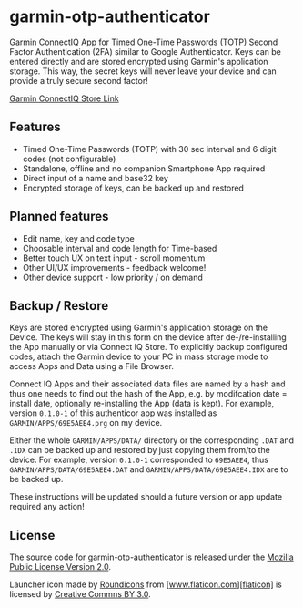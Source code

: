 # garmin-otp-authenticator

Garmin ConnectIQ App for Timed One-Time Passwords (TOTP) Second Factor Authentication (2FA) similar to Google Authenticator. Keys can be entered directly and are stored encrypted using Garmin's application storage. This way, the secret keys will never leave your device and can provide a truly secure second factor!

[Garmin ConnectIQ Store Link][connectiq-store]

## Features

* Timed One-Time Passwords (TOTP) with 30 sec interval and 6 digit codes (not configurable)
* Standalone, offline and no companion Smartphone App required
* Direct input of a name and base32 key
* Encrypted storage of keys, can be backed up and restored

## Planned features

* Edit name, key and code type
* Choosable interval and code length for Time-based
* Better touch UX on text input - scroll momentum
* Other UI/UX improvements - feedback welcome!
* Other device support - low priority / on demand

## Backup / Restore

Keys are stored encrypted using Garmin's application storage on the Device. The keys will stay in this form on the device after de-/re-installing the App manually or via Connect IQ Store. To explicitly backup configured codes, attach the Garmin device to your PC in mass storage mode to access Apps and Data using a File Browser.

Connect IQ Apps and their associated data files are named by a hash and thus one needs to find out the hash of the App, e.g. by modifcation date = install date, optionally re-installing the App (data is kept). For example, version `0.1.0-1` of this authenticor app was installed as `GARMIN/APPS/69E5AEE4.prg` on my device.

Either the whole `GARMIN/APPS/DATA/` directory or the corresponding `.DAT` and `.IDX` can be backed up and restored by just copying them from/to the device. For example, version `0.1.0-1` corresponded to `69E5AEE4`, thus `GARMIN/APPS/DATA/69E5AEE4.DAT` and `GARMIN/APPS/DATA/69E5AEE4.IDX` are to be backed up.

These instructions will be updated should a future version or app update required any action!

## License

The source code for garmin-otp-authenticator is released under the [Mozilla Public License Version 2.0](http://www.mozilla.org/MPL/).

Launcher icon made by [Roundicons][roundicons] from [www.flaticon.com][flaticon] is licensed by [Creative Commns BY 3.0][cc30by].

[connectiq-store]: https://apps.garmin.com/en-US/apps/c601e351-9fa8-4303-aead-441251559064
[roundicons]: https://www.flaticon.com/authors/roundicons
[flaticon]: https://www.flaticon.com
[cc30by]: http://creativecommons.org/licenses/by/3.0/


